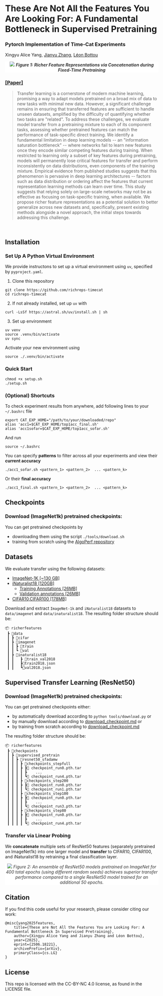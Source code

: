 # These Are Not All the Features You Are Looking For: A Fundamental Bottleneck in Supervised Pretraining
### Pytorch Implementation of Time-Cat Experiments
Xingyu Alice Yang, [Jianyu Zhang](https://www.jianyuzhang.com/),  [Léon Bottou](https://leon.bottou.org/)

<p align="center" width="500" style="background-color: white; padding: 0px; color: #333333;">
  <image src=figures/time-cat-diagram-v2.png>
  <!-- .slide: data-background-color="white" -->
  <em><strong>Figure 1: Richer Feature Representations via Concatenation during Fixed-Time Pretraining</strong></em>
</p>


### [[Paper]](https://arxiv.org/abs/2506.18221)

> <p align="center">  <figcaption align="center"><b></b></figcaption>
> Transfer learning is a cornerstone of modern machine learning, promising a way to adapt models pretrained on a broad mix of data to new tasks with minimal new data. However, a significant challenge remains in ensuring that transferred features are sufficient to handle unseen datasets, amplified by the difficulty of quantifying whether two tasks are "related". To address these challenges, we evaluate model transfer from a pretraining mixture to each of its component tasks, assessing whether pretrained features can match the performance of task-specific direct training. We identify a fundamental limitation in deep learning models -- an "information saturation bottleneck" -- where networks fail to learn new features once they encode similar competing features during training. When restricted to learning only a subset of key features during pretraining, models will permanently lose critical features for transfer and perform inconsistently on data distributions, even components of the training mixture. Empirical evidence from published studies suggests that this phenomenon is pervasive in deep learning architectures -- factors such as data distribution or ordering affect the features that current representation learning methods can learn over time. This study suggests that relying solely on large-scale networks may not be as effective as focusing on task-specific training, when available. We propose richer feature representations as a potential solution to better generalize across new datasets and, specifically, present existing methods alongside a novel approach, the initial steps towards addressing this challenge.
> 


<br>


## Installation
### Set Up A Python Virtual Environment
We provide instructons to set up a virtual environment using `uv`, specified by `pyproject.yaml`.
1. Clone this repository
```
git clone https://github.com/richreps-timecat
cd richreps-timecat
```
2. If not already installed, set up `uv` with
```
curl -LsSf https://astral.sh/uv/install.sh | sh
```
3. Set up environment
```
uv venv
source .venv/bin/activate
uv sync
```
Activate your new environment using
```
source ./.venv/bin/activate
```
### Quick Start
```
chmod +x setup.sh
./setup.sh
```

### (Optional) Shortcuts
To check experiment results from anywhere, add following lines to your `~/.bashrc` file 
```
export CAT_EXP_HOME="/path/to/your/downloaded/repo"
alias 'acc1=$CAT_EXP_HOME/top1acc_final.sh'
alias 'acc1sofar=$CAT_EXP_HOME/top1acc_sofar.sh'
```
And run
```
source ~/.bashrc
```

You can specify **patterns** to filter across all your experiments and view their  **current accuracy** 
```
./acc1_sofar.sh <pattern_1> <pattern_2>  ... <pattern_k>
```
Or their **final accuracy**  
```
./acc1_final.sh <pattern_1> <pattern_2>  ... <pattern_k>
```

## Checkpoints
### Download (ImageNet1k) pretrained checkpoints:
You can get pretrained checkpoints by
* downloading them using the script `./tools/download.sh` 
* training from scratch using the [AlgoPerf repository](https://github.com/mlcommons/algorithmic-efficiency/tree/main#citing-algoperf-benchmark)


## Datasets

We evaluate transfer using the following datasets: 
- [ImageNet-1K [~130 GB]](https://www.image-net.org/index.php) 
- [iNaturalist18 [120GB]](https://ml-inat-competition-datasets.s3.amazonaws.com/2018/train_val2018.tar.gz)
  - [Training Annotations [26MB]](https://ml-inat-competition-datasets.s3.amazonaws.com/2018/train2018.json.tar.gz)
  - [Validation annotations [26MB]](https://ml-inat-competition-datasets.s3.amazonaws.com/2018/val2018.json.tar.gz)
- [CIFAR10,CIFAR100 [178MB]](https://www.cs.toronto.edu/~kriz/cifar.html)


Download and extract `ImageNet-1k` and `iNaturalist18` datasets to `data/imagenet` and `data/inaturalist18`. The resulting folder structure should be:

```
📦 richerfeatures
 ┣ 📂data
 ┃ ┣ 📂cifar
 ┃ ┣ 📂imagenet
 ┃ ┃ ┣ 📂train
 ┃ ┃ ┗ 📂val
 ┃ ┣ 📂inaturalist18
 ┃ ┃   ┣ 📂train_val2018
 ┃ ┃   ┣📜train2018.json
 ┃ ┃   ┗📜val2018.json
```


## Supervised Transfer Learning (ResNet50)


### Download (ImageNet1k) pretrained checkpoints:
You can get pretrained checkpoints either:
- by automatically download according to ```python tools/download.py``` or
- by manually download according to [download_checkpoint.md](download_checkpoint.md) or 
- by training from scratch according to [download_checkpoint.md](downloaad_checkpoint.md)


The resulting folder structure should be: 
```
📦 richerfeatures
 ┣ 📂checkpoints
 ┃ ┣ 📂supervised_pretrain
 ┃ ┃ ┣ 📂resnet50_sfadamw
 ┃ ┃ ┃ ┣ 📂checkpoints_stepfull
 ┃ ┃ ┃ ┣ ┣📜 checkpoint_run0.pth.tar 
 ┃ ┃ ┃ ┃ ┣    ...            
 ┃ ┃ ┃ ┃ ┗📜 checkpoint_run4.pth.tar 
 ┃ ┃ ┃ ┣ 📂checkpoints_step200
 ┃ ┃ ┃ ┣ ┣📜 checkpoint_run0.pth.tar 
 ┃ ┃ ┃ ┃ ┗📜 checkpoint_run1.pth.tar 
 ┃ ┃ ┃ ┣ 📂checkpoints_step100
 ┃ ┃ ┃ ┣ ┣📜 checkpoint_run0.pth.tar 
 ┃ ┃ ┃ ┃ ┣    ...            
 ┃ ┃ ┃ ┃ ┗📜 checkpoint_run3.pth.tar 
 ┃ ┃ ┃ ┣ 📂checkpoints_step80
 ┃ ┃ ┃ ┣ ┣📜 checkpoint_run0.pth.tar 
 ┃ ┃ ┃ ┃ ┣    ...            
 ┃ ┃ ┃ ┃ ┗📜 checkpoint_run4.pth.tar 
```



### Transfer via Linear Probing

We **concatenate** multiple sets of ResNet50 features (separately pretrained on ImageNet1k) into one larger model and **transfer** to CIFAR10, CIFAR100, and iNaturalist18 by retraining a final classification layer.

<p align="center" width="500" style="background-color: white; padding: 0px; color: #333333;">
  <image src=figures/resnet-catn-results.png>
  <em>Figure 2: An ensemble of ResNet50 models pretrained on ImageNet for 400 total epochs (using different random seeds) achieves superior transfer performance compared to a single ResNet50 model trained for an additional 50 epochs. </em>
</p>


## Citation
If you find this code useful for your research, please consider citing our work:
```
@misc{yang2025features,
    title={These are Not All the Features You are Looking For: A Fundamental Bottleneck In Supervised Pretraining},
    author={Xingyu Alice Yang and Jianyu Zhang and Léon Bottou},
    year={2025},
    eprint={2506.18221},
    archivePrefix={arXiv},
    primaryClass={cs.LG}
}
```

## License
This repo is licensed with the CC-BY-NC 4.0 license, as found in the LICENSE file.